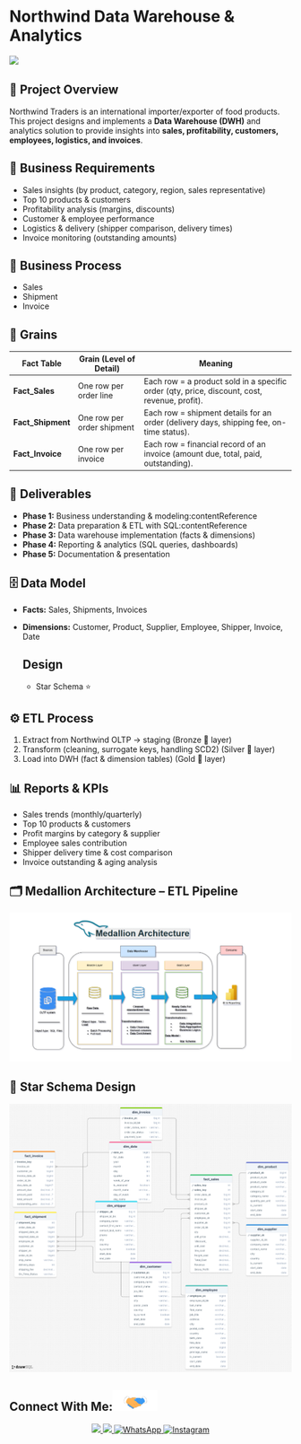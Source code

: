 # Northwind Data Warehouse & Analytics

 <a href="https://www.linkedin.com/in/mohamed-mosaad-85840b254" target="_blank">
        <img src="https://img.shields.io/badge/LinkedIn-0077B5?style=for-the-badge&logo=linkedin&logoColor=white" target="_blank" />
    </a>
    
## 📌 Project Overview
Northwind Traders is an international importer/exporter of food products.  
This project designs and implements a **Data Warehouse (DWH)** and analytics solution to provide insights into **sales, profitability, customers, employees, logistics, and invoices**.

## 🏢 Business Requirements
- Sales insights (by product, category, region, sales representative)
- Top 10 products & customers
- Profitability analysis (margins, discounts)
- Customer & employee performance
- Logistics & delivery (shipper comparison, delivery times)
- Invoice monitoring (outstanding amounts)

  
## 🏢 Business Process 
- Sales
- Shipment
- Invoice

## 📌 Grains

| Fact Table     | Grain (Level of Detail)          | Meaning                                                |
|----------------|----------------------------------|--------------------------------------------------------|
| **Fact_Sales**    | One row per order line            | Each row = a product sold in a specific order (qty, price, discount, cost, revenue, profit). |
| **Fact_Shipment** | One row per order shipment        | Each row = shipment details for an order (delivery days, shipping fee, on-time status). |
| **Fact_Invoice**  | One row per invoice              | Each row = financial record of an invoice (amount due, total, paid, outstanding). |


## 🚀 Deliverables
- **Phase 1:** Business understanding & modeling:contentReference
- **Phase 2:** Data preparation & ETL with SQL:contentReference
- **Phase 3:** Data warehouse implementation (facts & dimensions)
- **Phase 4:** Reporting & analytics (SQL queries, dashboards)
- **Phase 5:** Documentation & presentation

## 🗄️ Data Model
- **Facts:** Sales, Shipments, Invoices
- **Dimensions:** Customer, Product, Supplier, Employee, Shipper, Invoice, Date

  ## Design
  - Star Schema ⭐

## ⚙️ ETL Process
1. Extract from Northwind OLTP → staging (Bronze 🥉 layer)  
2. Transform (cleaning, surrogate keys, handling SCD2)  (Silver 🥉 layer)  
3. Load into DWH (fact & dimension tables) (Gold 🥉 layer)  

## 📊 Reports & KPIs
- Sales trends (monthly/quarterly)  
- Top 10 products & customers  
- Profit margins by category & supplier  
- Employee sales contribution  
- Shipper delivery time & cost comparison  
- Invoice outstanding & aging analysis  




## 🗂️ Medallion Architecture – ETL Pipeline
![ETL Process](https://github.com/Mohamed-mosad-hadia/Northwind-Data-Warehouse-Analytics-Solution/blob/main/3-Gold%20Layer/ETL_process.png)



## 🚩 Star Schema Design 
![ETL Process](https://github.com/Mohamed-mosad-hadia/Northwind-Data-Warehouse-Analytics-Solution/blob/main/3-Gold%20Layer/Schema_design.png)





##  Connect With Me:<img src="https://github.com/0xAbdulKhalid/0xAbdulKhalid/raw/main/assets/mdImages/handshake.gif" width ="80">

<div align="center">
 <a href="https://www.linkedin.com/in/mohamed-mosaad-85840b254" target="_blank">
        <img src="https://img.shields.io/badge/LinkedIn-0077B5?style=for-the-badge&logo=linkedin&logoColor=white" target="_blank" />
    </a>
 <a href="mailto:muhamed.mosadd@gmail.com">
    <img src="https://img.shields.io/badge/Gmail-333333?style=for-the-badge&logo=gmail&logoColor=red" />
  </a>
   <a href="https://wa.me/201069781595" target="_blank">
      <img src="https://img.shields.io/badge/WhatsApp-25D366?style=for-the-badge&logo=whatsapp&logoColor=white" target="_blank" alt="WhatsApp">
   </a>
     </a>
   <a href="https://www.instagram.com/mmosad22" target="_blank">
      <img src="https://img.shields.io/badge/Instagram-E4405F?style=for-the-badge&logo=instagram&logoColor=white" target="_blank" alt="Instagram">
   </a>
</div>


